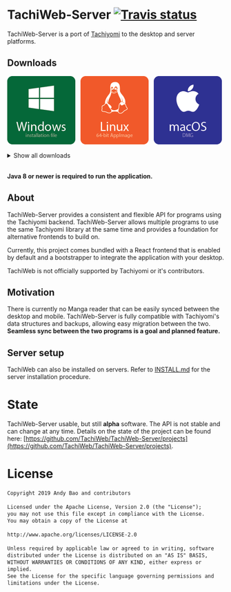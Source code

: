 # TachiWeb-Server [![Travis status](https://api.travis-ci.org/TachiWeb/TachiWeb-Server.svg?branch=develop)](https://travis-ci.org/TachiWeb/TachiWeb-Server)
TachiWeb-Server is a port of [Tachiyomi](https://github.com/inorichi/tachiyomi) to the desktop and server platforms.

## Downloads
[![Windows installer download](.github/Windows.png)](https://travis.nd.ax/TachiWeb/TachiWeb-Server/latest/natives/TachiWeb-win-Setup.exe)&nbsp;&nbsp;
[![Linux 64-bit AppImage download](.github/Linux.png)](https://travis.nd.ax/TachiWeb/TachiWeb-Server/latest/natives/TachiWeb-linux-x86_64.AppImage)&nbsp;&nbsp;
[![Mac DMG download](.github/macOS.png)](https://travis.nd.ax/TachiWeb/TachiWeb-Server/latest/natives/TachiWeb-mac.dmg)

<details>
  <summary>Show all downloads</summary>
  <p>
  
  | Windows | Linux | macOS | Server-only |
  | --- | --- | --- | --- |
  | [64-bit/32-bit installation file](https://travis.nd.ax/TachiWeb/TachiWeb-Server/latest/natives/TachiWeb-win-Setup.exe) | [32-bit AppImage](https://travis.nd.ax/TachiWeb/TachiWeb-Server/latest/natives/TachiWeb-linux-i386.AppImage) | [DMG image](https://travis.nd.ax/TachiWeb/TachiWeb-Server/latest/natives/TachiWeb-mac.dmg) | [Executable JAR](https://travis.nd.ax/TachiWeb/TachiWeb-Server/latest/server.jar) |
  | [32-bit portable zip archive](https://travis.nd.ax/TachiWeb/TachiWeb-Server/latest/natives/TachiWeb-win32-portable.zip) | [64-bit AppImage](https://travis.nd.ax/TachiWeb/TachiWeb-Server/latest/natives/TachiWeb-linux-x86_64.AppImage) | [zip archive](https://travis.nd.ax/TachiWeb/TachiWeb-Server/latest/natives/TachiWeb-mac.zip) |
  | [64-bit portable zip archive](https://travis.nd.ax/TachiWeb/TachiWeb-Server/latest/natives/TachiWeb-win64-portable.zip) | [64-bit .pacman package](https://travis.nd.ax/TachiWeb/TachiWeb-Server/latest/natives/TachiWeb-linux-x64.pacman) | |
  |  | [32-bit .tar.gz archive](https://travis.nd.ax/TachiWeb/TachiWeb-Server/latest/natives/TachiWeb-linux-ia32.tar.gz) | |
  |  | [64-bit .tar.gz archive](https://travis.nd.ax/TachiWeb/TachiWeb-Server/latest/natives/TachiWeb-linux-x64.tar.gz) | |
  
  [Older builds](https://travis.nd.ax/TachiWeb/TachiWeb-Server/)
  
  </p>
</details>

<br>

**Java 8 or newer is required to run the application.**

## About
TachiWeb-Server provides a consistent and flexible API for programs using the Tachiyomi backend.
TachiWeb-Server allows multiple programs to use the same Tachiyomi library at the same time and provides a foundation for alternative frontends to build on.

Currently, this project comes bundled with a React frontend that is enabled by default and a bootstrapper to integrate the application with your desktop.

TachiWeb is not officially supported by Tachiyomi or it's contributors.

## Motivation
There is currently no Manga reader that can be easily synced between the desktop and mobile.
TachiWeb-Server is fully compatible with Tachiyomi's data structures and backups, allowing easy migration between the two.
**Seamless sync between the two programs is a goal and planned feature.**

## Server setup
TachiWeb can also be installed on servers. Refer to [INSTALL.md](https://github.com/TachiWeb/TachiWeb-Server/blob/master/INSTALL.md) for the server installation procedure.

# State
TachiWeb-Server usable, but still **alpha** software.
The API is not stable and can change at any time.
Details on the state of the project can be found here: [https://github.com/TachiWeb/TachiWeb-Server/projects](https://github.com/TachiWeb/TachiWeb-Server/projects).

# License
```
Copyright 2019 Andy Bao and contributors

Licensed under the Apache License, Version 2.0 (the "License");
you may not use this file except in compliance with the License.
You may obtain a copy of the License at

http://www.apache.org/licenses/LICENSE-2.0

Unless required by applicable law or agreed to in writing, software
distributed under the License is distributed on an "AS IS" BASIS,
WITHOUT WARRANTIES OR CONDITIONS OF ANY KIND, either express or implied.
See the License for the specific language governing permissions and
limitations under the License.
```
